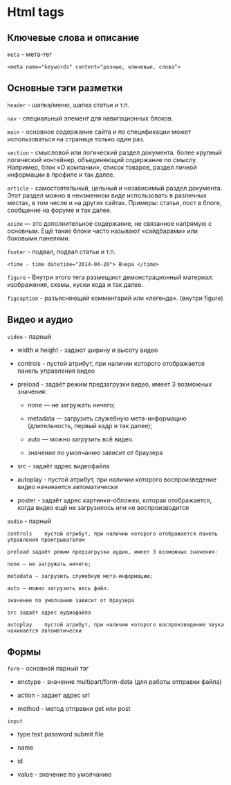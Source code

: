 # Html tags

## Ключевые слова и описание
`meta` - мета-тег

`<meta name="keywords" content="разные, ключевые, слова">`

## Основные тэги разметки
`header` - шапка/меню, шапка статьи и т.п.

`nav` - специальный элемент для навигационных блоков.

`main` -  основное содержание сайта и по спецификации может использоваться на странице только один раз.

`section` - смысловой или логический раздел документа. более крупный логический контейнер, объединяющий содержание по смыслу. Например, блок «О компании», список товаров, раздел личной информации в профиле и так далее.

`article` - самостоятельный, цельный и независимый раздел документа. Этот раздел можно в неизменном виде использовать в различных местах, в том числе и на других сайтах. Примеры: статья, пост в блоге, сообщение на форуме и так далее.

`aside` — это дополнительное содержание, не связанное напрямую с основным. Ещё такие блоки часто называют «сайдбарами» или боковыми панелями.

`footer` - подвал, подвал статьи и т.п.

`<time - time datetime="2014-04-20"> Вчера </time>`
 
`figure` - Внутри этого тега размещают демонстрационный материал: изображения, схемы, куски кода и так далее.

`figcaption` - разъясняющий комментарий или «легенда». (внутри figure)


## Видео и аудио

`video` - парный
    
* width и height - 	задают ширину и высоту видео

* controls - 	пустой атрибут, при наличии которого отображается панель управления видео

* preload - 	задаёт режим предзагрузки видео, имеет 3 возможных значения:

    -    none — не загружать ничего;

    -    metadata — загрузить служебную мета-информацию (длительность, первый кадр и так далее);

    -    auto — можно загрузить всё видео.

    -    значение по умолчанию зависит от браузера

* src - 	задаёт адрес видеофайла

* autoplay - 	пустой атрибут, при наличии которого воспроизведение видео начинается автоматически

* poster - 	задаёт адрес картинки-обложки, которая отображается, когда видео ещё не загрузилось или не воспроизводится

`audio` - парный

    controls	пустой атрибут, при наличии которого отображается панель управления проигрывателем

    preload	задаёт режим предзагрузки аудио, имеет 3 возможных значения:

    none — не загружать ничего;

    metadata — загрузить служебную мета-информацию;

    auto — можно загрузить весь файл.

    значение по умолчанию зависит от браузера

    src	задаёт адрес аудиофайла

    autoplay	пустой атрибут, при наличии которого воспроизведение звука начинается автоматически

## Формы
`form` - основной парный тэг

* enctype - значение multipart/form-data (для работы отправки файла)

* action - задает адрес url

* method - метод отправки get или post

`input`

- type
    text
    password
    submit
    file

- name
- id

- value - значение по умолчанию

